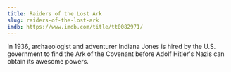 ```yaml
---
title: Raiders of the Lost Ark
slug: raiders-of-the-lost-ark
imdb: https://www.imdb.com/title/tt0082971/
---
```

In 1936, archaeologist and adventurer Indiana Jones is hired by the U.S. government to find the Ark of the Covenant before Adolf Hitler's Nazis can obtain its awesome powers.